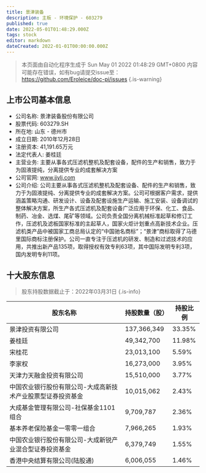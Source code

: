 ```yaml
---
title: 景津装备
description: 主板 - 环境保护 - 603279
published: true
date: 2022-05-01T01:48:29.000Z
tags: stock
editor: markdown
dateCreated: 2022-01-01T00:00:00.000Z
---
```


> 本页面由自动化程序生成于 Sun May 01 2022 01:48:29 GMT+0800
> 内容可能存在错误，如有bug请提交issue至：https://github.com/Eroleice/doc-pi/issues
{.is-warning}

## 上市公司基本信息
- 公司名称: 景津装备股份有限公司
- 股票代码: 603279.SH
- 所在地: 山东 - 德州市
- 成立日期: 2010年12月28日
- 注册资本: 41,191.65万元
- 法定代表人: 姜桂廷
- 主营业务: 主要从事各式压滤机整机及配套设备，配件的生产和销售，致力于为固液提纯，分离提供专业的成套解决方案
- 公司官网: www.jjylj.com
- 公司介绍: 公司主要从事各式压滤机整机及配套设备、配件的生产和销售，致力于为固液提纯、分离提供专业的成套解决方案。公司可根据客户需求，提供涵盖策略沟通、研发设计、设备及配套设施生产运输、施工安装、设备调试的整体解决方案，所生产各式压滤机及配套设备广泛应用于环保、化工、食品、制药、冶金、选煤、尾矿等领域。公司负责全国分离机械标准起草和修订工作，压滤机及滤板国家标准的主起草人，国家火炬计划重点高新技术企业。压滤机类产品中被国家工商总局认定的“中国驰名商标”；“景津”商标取得了马德里国际商标注册保护。公司一直专注于压滤机的研发、制造和过滤技术的应用，共推出新产品135项，取得授权有效专利63项，其中国际发明专利3项，国内发明专利11项。


## 十大股东信息
> 股东持股数据截止于：2022年03月31日
{.is-info}

| 股东名称 | 持股数量（股） | 持股比例 |
| --- | --- | --- |
| 景津投资有限公司 | 137,366,349 | 33.35% |
| 姜桂廷 | 49,342,700 | 11.98% |
| 宋桂花 | 23,013,100 | 5.59% |
| 李家权 | 16,273,000 | 3.95% |
| 天津力天融金投资有限公司 | 15,510,000 | 3.77% |
| 中国农业银行股份有限公司-大成高新技术产业股票型证券投资基金 | 10,015,062 | 2.43% |
| 大成基金管理有限公司-社保基金1101组合 | 9,709,787 | 2.36% |
| 基本养老保险基金一零零一组合 | 7,966,265 | 1.93% |
| 中国农业银行股份有限公司-大成新锐产业混合型证券投资基金 | 6,379,749 | 1.55% |
| 香港中央结算有限公司(陆股通) | 6,006,055 | 1.46% |





